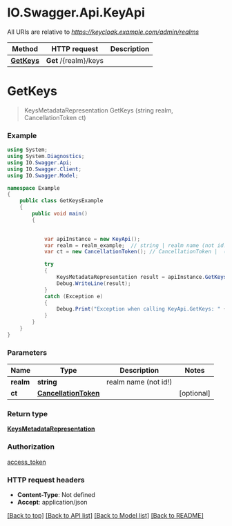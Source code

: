 # IO.Swagger.Api.KeyApi

All URIs are relative to *https://keycloak.example.com/admin/realms*

Method | HTTP request | Description
------------- | ------------- | -------------
[**GetKeys**](KeyApi.md#getkeys) | **Get** /{realm}/keys | 


<a name="getkeys"></a>
# **GetKeys**
> KeysMetadataRepresentation GetKeys (string realm, CancellationToken ct)



### Example
```csharp
using System;
using System.Diagnostics;
using IO.Swagger.Api;
using IO.Swagger.Client;
using IO.Swagger.Model;

namespace Example
{
    public class GetKeysExample
    {
        public void main()
        {
            

            var apiInstance = new KeyApi();
            var realm = realm_example;  // string | realm name (not id!)
            var ct = new CancellationToken(); // CancellationToken |  (optional) 

            try
            {
                KeysMetadataRepresentation result = apiInstance.GetKeys(realm, ct);
                Debug.WriteLine(result);
            }
            catch (Exception e)
            {
                Debug.Print("Exception when calling KeyApi.GetKeys: " + e.Message );
            }
        }
    }
}
```

### Parameters

Name | Type | Description  | Notes
------------- | ------------- | ------------- | -------------
 **realm** | **string**| realm name (not id!) | 
 **ct** | [**CancellationToken**](.md)|  | [optional] 

### Return type

[**KeysMetadataRepresentation**](KeysMetadataRepresentation.md)

### Authorization

[access_token](../README.md#access_token)

### HTTP request headers

 - **Content-Type**: Not defined
 - **Accept**: application/json

[[Back to top]](#) [[Back to API list]](../README.md#documentation-for-api-endpoints) [[Back to Model list]](../README.md#documentation-for-models) [[Back to README]](../README.md)


